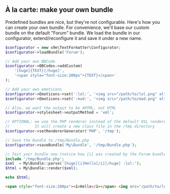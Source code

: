 ## À la carte: make your own bundle

Predefined bundles are nice, but they're not configurable. Here's how you can create your own bundle. For convenience, we'll base our custom bundle on the default "Forum" bundle. We load the bundle in our configurator, extend/reconfigure it and save it under a new name.

```php
$configurator = new s9e\TextFormatter\Configurator;
$configurator->loadBundle('Forum');

// Add your own BBCode
$configurator->BBCodes->addCustom(
	'[huge]{TEXT}[/huge]',
	'<span style="font-size:200px">{TEXT}</span>'
);

// Add your own emoticons
$configurator->Emoticons->set(':lol:', '<img src="/path/to/lol.png" alt="LOL"/>');
$configurator->Emoticons->set(':mad:', '<img src="/path/to/mad.png" alt="Mad"/>');

// Also, we want the output to be XHTML, not HTML
$configurator->stylesheet->outputMethod = 'xml';

// OPTIONAL: we use the PHP renderer instead of the default XSL renderer.
//           It will create a new class file in the /tmp directory
$configurator->setRendererGenerator('PHP', '/tmp');

// Save the bundle to /tmp/Bundle.php
$configurator->saveBundle('My\Bundle', '/tmp/Bundle.php');

// Test your bundle now (notice how [i] was created by the Forum bundle configurator)
include '/tmp/Bundle.php';
$xml  = My\Bundle::parse('[huge][i]Hello[/i][/huge] :lol:');
$html = My\Bundle::render($xml);

echo $html;
```
```html
<span style="font-size:200px"><i>Hello</i></span> <img src="/path/to/lol.png" alt="LOL"/>
```

